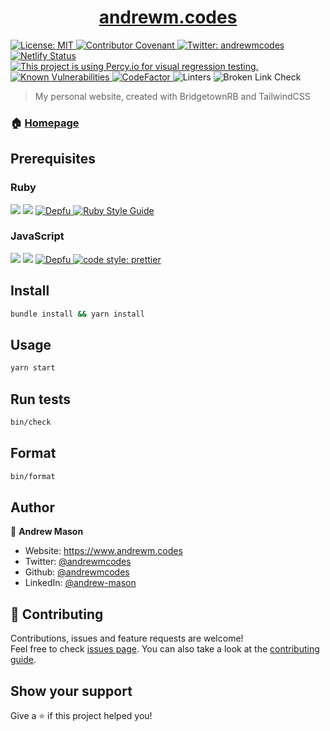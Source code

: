 <h1 align="center">
  <a href="https://twitter.com/andrewmcodes" target="_blank">andrewm.codes</a>
</h1>
<p>
  <a href="http://badges.mit-license.org/" target="_blank">
    <img alt="License: MIT" src="https://img.shields.io/badge/License-MIT-yellow.svg" />
  </a>
  <a href="https://github.com/andrewmcodes/personal-website/blob/main/CODE_OF_CONDUCT.md">
    <img src="https://img.shields.io/badge/Contributor%20Covenant-v2.0-ff69b4.svg" alt="Contributor Covenant">
  </a>
  <a href="https://twitter.com/andrewmcodes" target="_blank">
    <img alt="Twitter: andrewmcodes" src="https://img.shields.io/twitter/follow/andrewmcodes.svg?style=social" />
  </a>
  <a href="https://app.netlify.com/sites/andrewmcodes/deploys" target="_blank">
    <img alt="Netlify Status" src="https://api.netlify.com/api/v1/badges/727cd555-ae5a-495f-b619-5a1db18bcff9/deploy-status" />
  </a>
  <a href="https://percy.io/Andrew-Mason/andrewmcodes" target="_blank">
    <img alt="This project is using Percy.io for visual regression testing." src="https://percy.io/static/images/percy-badge.svg" />
  </a>
  <a href="https://snyk.io/test/github/andrewmcodes/personal-website" target="_blank">
    <img src="https://snyk.io/test/github/andrewmcodes/personal-website/badge.svg" alt="Known Vulnerabilities">
  </a>
  <a href="https://www.codefactor.io/repository/github/andrewmcodes/personal-website">
    <img src="https://www.codefactor.io/repository/github/andrewmcodes/personal-website/badge" alt="CodeFactor" />
  </a>
  <img alt="Linters" src="https://github.com/andrewmcodes/personal-website/workflows/Linters/badge.svg" />
  <img alt="Broken Link Check" src="https://github.com/andrewmcodes/personal-website/workflows/Links/badge.svg" />
</p>

> My personal website, created with BridgetownRB and TailwindCSS

### 🏠 [Homepage](https://andrewm.codes)

## Prerequisites

### Ruby

<p>
  <img src="https://img.shields.io/badge/ruby-2.7.1-red.svg" />
  <img src="https://img.shields.io/badge/bundler-2.1.4-red.svg" />
  <a href="https://depfu.com/github/andrewmcodes/personal-website?project_id=13971" target="_blank">
    <img src="https://badges.depfu.com/badges/ad77021c34575ad5b2d1868dbdebd7c5/count.svg" alt="Depfu">
  </a>
  <a href="https://github.com/testdouble/standard" target="_blank">
    <img src="https://img.shields.io/badge/code_style-standard-hotpink.svg" alt="Ruby Style Guide">
  </a>
</p>

### JavaScript

<p>
  <img src="https://img.shields.io/badge/node-13.x.x-blue.svg" />
  <img src="https://img.shields.io/badge/yarn-1.22.4-blue.svg" />
  <a href="https://depfu.com/github/andrewmcodes/personal-website?project_id=13972" target="_blank">
    <img src="https://badges.depfu.com/badges/49022f849d28e2559a7ef7365b7f71e6/count.svg" alt="Depfu">
  </a>
  <a href="https://github.com/prettier/prettier" target="_blank">
    <img alt="code style: prettier" src="https://img.shields.io/badge/code_style-prettier-ff69b4.svg?style=flat" />
  </a>
</p>

## Install

```sh
bundle install && yarn install
```

## Usage

```sh
yarn start
```

## Run tests

```sh
bin/check
```

## Format

```sh
bin/format
```

## Author

👤 **Andrew Mason**

* Website: https://www.andrewm.codes
* Twitter: [@andrewmcodes](https://twitter.com/andrewmcodes)
* Github: [@andrewmcodes](https://github.com/andrewmcodes)
* LinkedIn: [@andrew-mason](https://linkedin.com/in/andrew-mason)

## 🤝 Contributing

Contributions, issues and feature requests are welcome!<br />Feel free to check [issues page](https://github.com/andrewmcodes/personal-website/issues). You can also take a look at the [contributing guide](git@github.com:andrewmcodes/personal-website/blob/production/CONTRIBUTING.md).

## Show your support

Give a ⭐️ if this project helped you!
